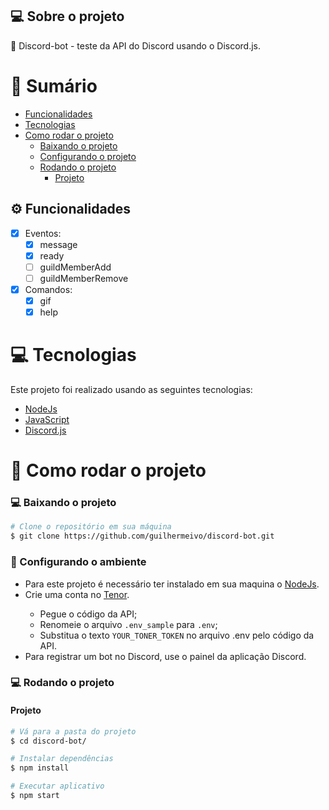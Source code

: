 ## 💻 Sobre o projeto

🤖 Discord-bot - teste da API do Discord usando o Discord.js.

# :scroll: Sumário

- [Funcionalidades](#⚙️-Funcionalidades)
- [Tecnologias](#computer-tecnologias)
- [Como rodar o projeto](#construction_worker-como-rodar-o-projeto)
    - [Baixando o projeto](#computer-baixando-o-projeto)
    - [Configurando o projeto](#wrench-configurando-o-ambiente)
    - [Rodando o projeto](#computer-rodando-o-projeto)
        - [Projeto](#Projeto)

## ⚙️ Funcionalidades

- [x] Eventos:
    - [X] message
    - [X] ready
    - [ ] guildMemberAdd
    - [ ] guildMemberRemove    
- [X] Comandos:
    - [X] gif
    - [X] help

# :computer: Tecnologias

Este projeto foi realizado usando as seguintes tecnologias:

<ul>
  <li><a href="https://nodejs.org/en/docs/">NodeJs</a></li>
  <li><a href="https://www.javascript.com/">JavaScript</a></li>
  <li><a href="https://discord.js.org/">Discord.js</a></li>
</ul>

# :construction_worker: Como rodar o projeto

### :computer: Baixando o projeto

```bash
# Clone o repositório em sua máquina
$ git clone https://github.com/guilhermeivo/discord-bot.git
```

### :wrench: Configurando o ambiente

<ul>
    <li>Para este projeto é necessário ter instalado em sua maquina o <a href="https://nodejs.org/en/">NodeJs</a>.</li>
    <li>Crie uma conta no <a href="https://tenor.com/gifapi/documentation">Tenor</a>.</li>
    <ul>
        <li>Pegue o código da API;</li>
        <li>Renomeie o arquivo <code>.env_sample</code> para <code>.env</code>;</li>
        <li>Substitua o texto <code>YOUR_TONER_TOKEN</code> no arquivo .env pelo código da API.</li>
    </ul>
    <li>Para registrar um bot no Discord, use o <a hrfe="https://discord.com/developers/applications/">painel da aplicação Discord</a>.</li>
</ul>

### :computer: Rodando o projeto

#### Projeto

```bash
# Vá para a pasta do projeto
$ cd discord-bot/

# Instalar dependências
$ npm install

# Executar aplicativo
$ npm start
```